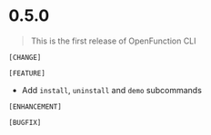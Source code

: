 # 0.5.0

> This is the first release of OpenFunction CLI

`[CHANGE]`

`[FEATURE]`

- Add `install`, `uninstall` and `demo` subcommands

`[ENHANCEMENT]`

`[BUGFIX]`

